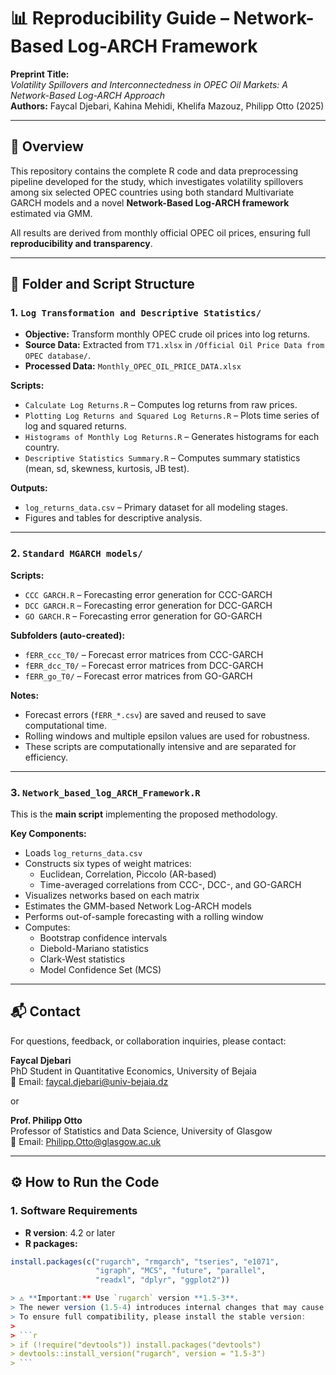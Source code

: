 # 📊 Reproducibility Guide – Network-Based Log-ARCH Framework

**Preprint Title:**  
_Volatility Spillovers and Interconnectedness in OPEC Oil Markets: A Network-Based Log-ARCH Approach_  
**Authors:** Faycal Djebari, Kahina Mehidi, Khelifa Mazouz, Philipp Otto (2025)

---

## 📄 Overview

This repository contains the complete R code and data preprocessing pipeline developed for the study, which investigates volatility spillovers among six selected OPEC countries using both standard Multivariate GARCH models and a novel **Network-Based Log-ARCH framework** estimated via GMM.

All results are derived from monthly official OPEC oil prices, ensuring full **reproducibility and transparency**.

---

## 📁 Folder and Script Structure

### 1. `Log Transformation and Descriptive Statistics/`

- **Objective:** Transform monthly OPEC crude oil prices into log returns.
- **Source Data:** Extracted from `T71.xlsx` in `/Official Oil Price Data from OPEC database/`.
- **Processed Data:** `Monthly_OPEC_OIL_PRICE_DATA.xlsx`

**Scripts:**

- `Calculate Log Returns.R` – Computes log returns from raw prices.
- `Plotting Log Returns and Squared Log Returns.R` – Plots time series of log and squared returns.
- `Histograms of Monthly Log Returns.R` – Generates histograms for each country.
- `Descriptive Statistics Summary.R` – Computes summary statistics (mean, sd, skewness, kurtosis, JB test).

**Outputs:**

- `log_returns_data.csv` – Primary dataset for all modeling stages.
- Figures and tables for descriptive analysis.

---

### 2. `Standard MGARCH models/`

**Scripts:**

- `CCC GARCH.R` – Forecasting error generation for CCC-GARCH
- `DCC GARCH.R` – Forecasting error generation for DCC-GARCH
- `GO GARCH.R` – Forecasting error generation for GO-GARCH

**Subfolders (auto-created):**

- `fERR_ccc_T0/` – Forecast error matrices from CCC-GARCH
- `fERR_dcc_T0/` – Forecast error matrices from DCC-GARCH
- `fERR_go_T0/` – Forecast error matrices from GO-GARCH

**Notes:**

- Forecast errors (`fERR_*.csv`) are saved and reused to save computational time.
- Rolling windows and multiple epsilon values are used for robustness.
- These scripts are computationally intensive and are separated for efficiency.

---

### 3. `Network_based_log_ARCH_Framework.R`

This is the **main script** implementing the proposed methodology.

**Key Components:**

- Loads `log_returns_data.csv`
- Constructs six types of weight matrices:
  - Euclidean, Correlation, Piccolo (AR-based)
  - Time-averaged correlations from CCC-, DCC-, and GO-GARCH
- Visualizes networks based on each matrix
- Estimates the GMM-based Network Log-ARCH models
- Performs out-of-sample forecasting with a rolling window
- Computes:
  - Bootstrap confidence intervals
  - Diebold-Mariano statistics
  - Clark-West statistics
  - Model Confidence Set (MCS)

---

## 📬 Contact

For questions, feedback, or collaboration inquiries, please contact:

**Faycal Djebari**  
PhD Student in Quantitative Economics, University of Bejaia  
📧 Email: [faycal.djebari@univ-bejaia.dz](mailto:faycal.djebari@univ-bejaia.dz)

or

**Prof. Philipp Otto**  
Professor of Statistics and Data Science, University of Glasgow  
📧 Email: [Philipp.Otto@glasgow.ac.uk](mailto:Philipp.Otto@glasgow.ac.uk)

---

## ⚙️ How to Run the Code

### 1. Software Requirements

- **R version**: 4.2 or later
- **R packages:**

````r
install.packages(c("rugarch", "rmgarch", "tseries", "e1071",
                   "igraph", "MCS", "future", "parallel",
                   "readxl", "dplyr", "ggplot2"))

> ⚠️ **Important:** Use `rugarch` version **1.5-3**.
> The newer version (1.5-4) introduces internal changes that may cause errors when extracting covariance matrices (`rcov`) from **GO-GARCH** models.
> To ensure full compatibility, please install the stable version:
>
> ```r
> if (!require("devtools")) install.packages("devtools")
> devtools::install_version("rugarch", version = "1.5-3")
> ```


````
